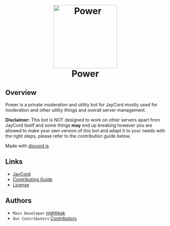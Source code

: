 <h1 align="center">
  <br>
  <a href="https://github.com/JayCordDevelopment/Assistant"><img width="200" src="https://cdn.discordapp.com/attachments/1103912751157485570/1128684984111206474/f966de18a901bcd0cb8060868508e01a.jpg" alt="Power"></a>
  <br>
  Power
  <br>
</h1>

## Overview
Power is a private moderation and utility bot for JayCord mostly used for moderation and other utility things and overall server management.

**Disclaimer:** This bot is NOT designed to work on other servers apart from JayCord itself and some things **may** end up breaking however you are allowed to make your own version of this bot and adapt it to your needs with the right steps, please refer to the contribution guide below.

Made with [discord.js](https://discordjs.dev)

## Links
- [JayCord](https://discord.gg/47fWbK5QYB)
- [Contributing Guide](https://support.jayts.xyz/jaycord/for-developers)
- [License](https://github.com/JayCordDevelopment/Assistant/blob/main/LICENSE)

## Authors
- `Main Developer` [nlghtleak](https://github.com/nlghtleak)
- `Our Contributors` [Contributors](https://github.com/JayCordDevelopment/Assistant/graphs/contributors)
